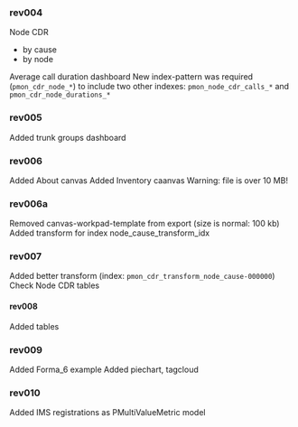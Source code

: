 ### rev004
Node CDR
- by cause
- by node

Average call duration dashboard
New index-pattern was required (`pmon_cdr_node_*`) to include two other indexes: `pmon_node_cdr_calls_*` and `pmon_cdr_node_durations_*`

### rev005
Added trunk groups dashboard

### rev006
Added About canvas
Added Inventory caanvas
Warning: file is over 10 MB!

### rev006a
Removed canvas-workpad-template from export (size is normal: 100 kb)
Added transform for index node_cause_transform_idx

### rev007
Added better transform (index: `pmon_cdr_transform_node_cause-000000`)
Check Node CDR tables

#### rev008
Added tables

### rev009
Added Forma_6 example
Added piechart, tagcloud

### rev010
Added IMS registrations as PMultiValueMetric model


